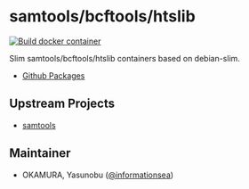 samtools/bcftools/htslib
========================

[![Build docker container](https://github.com/bioslimcontainers/samtools/actions/workflows/docker.yml/badge.svg)](https://github.com/bioslimcontainers/samtools/actions/workflows/docker.yml)

Slim samtools/bcftools/htslib containers based on debian-slim.

* [Github Packages](https://github.com/bioslimcontainers/samtools/pkgs/container/samtools)

Upstream Projects
-----------------

* [samtools](https://www.htslib.org/)

Maintainer
----------

* OKAMURA, Yasunobu ([@informationsea](https://github.com/informationsea/))